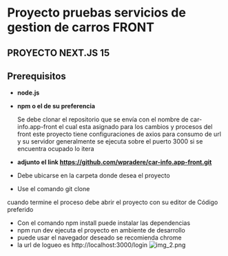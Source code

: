 # Proyecto pruebas servicios de gestion de carros FRONT

## **PROYECTO NEXT.JS 15**

## **Prerequisitos**
- **node.js**
- **npm o el de su preferencia**

  Se debe clonar el repositorio que se envía con el nombre de car-info.app-front el cual esta asignado para los cambios y procesos del front
  este proyecto tiene configuraciones de axios para consumo de url y su servidor generalmente se ejecuta sobre el puerto 3000 si se encuentra ocupado lo itera


- **adjunto el link https://github.com/wpradere/car-info.app-front.git**
- Debe ubicarse en la carpeta donde desea el proyecto
- Use el comando git clone

cuando termine el proceso debe abrir el proyecto  con su editor de Código preferido

- Con el comando npm install puede instalar las dependencias
- npm run dev ejecuta el proyecto en ambiente de desarrollo 
- puede usar el navegador deseado se recomienda chrome 
- la url de logueo es http://localhost:3000/login
![img_2.png](img_2.png)
